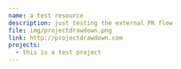 ```yaml
---
name: a test resource
description: just testing the external PR flow
file: img/projectdrawdown.png
link: http://projectdrawdown.com
projects:
  - this is a test project
---
```

